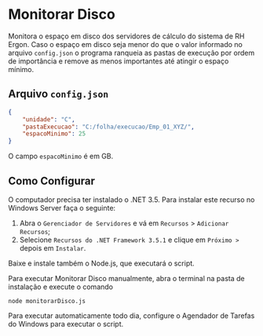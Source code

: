 # Monitorar Disco
Monitora o espaço em disco dos servidores de cálculo do sistema de RH Ergon.
Caso o espaço em disco seja menor do que o valor informado no arquivo `config.json`
o programa ranqueia as pastas de execução por ordem de importância e remove as
menos importantes até atingir o espaço mínimo.

## Arquivo `config.json`

```json
{
    "unidade": "C",
    "pastaExecucao": "C:/folha/execucao/Emp_01_XYZ/",
    "espacoMinimo": 25
}
```
O campo `espacoMinimo` é em GB.

## Como Configurar
O computador precisa ter instalado o .NET 3.5. Para instalar este recurso no
Windows Server faça o seguinte:
1. Abra o `Gerenciador de Servidores` e vá em `Recursos` > `Adicionar Recursos`;
2. Selecione `Recursos do .NET Framework 3.5.1` e clique em `Próximo >` depois em
`Instalar`.

Baixe e instale também o Node.js, que executará o script.

Para executar Monitorar Disco manualmente, abra o terminal na pasta de instalação
e execute o comando
```
node monitorarDisco.js
```

Para executar automaticamente todo dia, configure o Agendador de
Tarefas do Windows para executar o script.